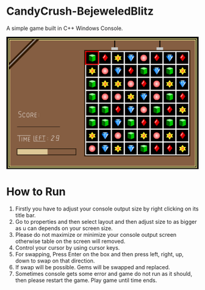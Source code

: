 # CandyCrush-BejeweledBlitz

A simple game built in C++ Windows Console.

![Project Logo](bb.png)

# How to Run
1. Firstly you have to adjust your console output size by right clicking on its title bar.
2. Go to properties and then select layout and then adjust size to as bigger as u can depends on your screen size.
3. Please do not maximize or minimize your console output screen otherwise table on the screen will removed.
4. Control your cursor by using cursor keys.
5. For swapping, Press Enter on the box and then press left, right, up, down to swap on that direction.
6. If swap will be possible. Gems will be swapped and replaced.
7. Sometimes console gets some error and game do not run as it should, then please restart the game.
  Play game until time ends.
